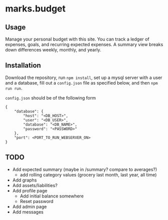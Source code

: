 # marks.budget

## Usage
Manage your personal budget with this site. You can track a ledger of expenses, goals, and recurring expected expenses. A summary view breaks down differences weekly, monthly, and yearly. 

## Installation
Download the repository, run `npm install`, set up a mysql server with a user and a database, 
fill out a `config.json` file as specified below, and then `npm run run`. 

`config.json` should be of the following form
```
{
    "database": {
        "host": "<DB_HOST>",
        "user": "<DB_USER>",
        "database": "<DB_NAME>",
        "password": "<PASSWORD>"
    },
    "port": <PORT_TO_RUN_WEBSERVER_ON>
}

```
## TODO
- Add expected summary (maybe in /summary? compare to averages?)
    - add rolling category values (grocery last month, last year, all time)
- Add graphs
- Add assets/liabilities?
- Add profile page
    - Add initial balance somewhere
    - Reset password
- Add admin page
- Add messages